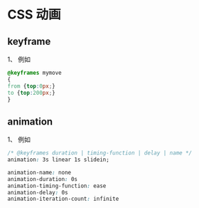 # CSS 动画

## keyframe

1、 例如

```css
@keyframes mymove
{
from {top:0px;}
to {top:200px;}
}
```

## animation

1、 例如

```css
/* @keyframes duration | timing-function | delay | name */
animation: 3s linear 1s slidein;

animation-name: none
animation-duration: 0s
animation-timing-function: ease
animation-delay: 0s
animation-iteration-count: infinite

```
